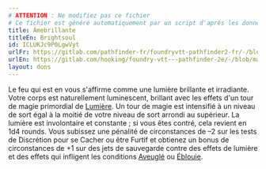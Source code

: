 ```yaml
---
# ATTENTION : Ne modifiez pas ce fichier
# Ce fichier est généré automatiquement par un script d'après les données du module Foundry VTT officiel et de sa traduction
title: Âmebrillante
titleEn: Brightsoul
id: ICLUKJc9P0LgwVyt
urlFr: https://gitlab.com/pathfinder-fr/foundryvtt-pathfinder2-fr/-/blob/master/data/feats/ICLUKJc9P0LgwVyt.htm
urlEn: https://gitlab.com/hooking/foundry-vtt---pathfinder-2e/-/blob/master/packs/data/feats.db/brightsoul.json
layout: dons
---
```

Le feu qui est en vous s'affirme comme une lumière brillante et irradiante. Votre corps est naturellement luminescent, brillant avec les effets d'un tour de magie primordial de [Lumière](../sorts/lumière.html). Un tour de magie est intensifié  à un niveau de sort égal à la moitié de votre niveau de sort arrondi au supérieur. La lumière est involontaire et constante ; si vous êtes contré, cela revient en 1d4 rounds. Vous subissez une pénalité de circonstances de –2 sur les tests de Discrétion pour se Cacher ou être Furtif et obtienez un bonus de circonstances de +1 sur des jets de sauvegarde contre des effets de lumière et des effets qui infligent les conditions [Aveuglé](../conditions/aveuglé.html) ou [Éblouie](../conditions/ébloui.html).
